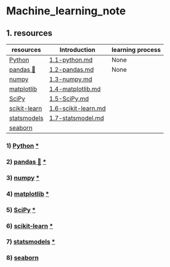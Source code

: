 # Machine_learning_note
## 1. resources

| resources | Introduction | learning process |
|---|---|---|
| [Python](https://www.python.org/) | [1.1-python.md](https://github.com/xinmiaoyan/Machine_learning_note/blob/main/1.1-python.md) | None |
| [pandas 🐼](https://pandas.pydata.org/) | [1.2-pandas.md](https://github.com/xinmiaoyan/Machine_learning_note/blob/main/1.2-pandas.md) | None |
| [numpy](https://numpy.org/) | [1.3-numpy.md](https://github.com/xinmiaoyan/Machine_learning_note/blob/main/1.3-numpy.md) | |
| [matplotlib](https://matplotlib.org/) | [1.4-matplotlib.md](https://github.com/xinmiaoyan/Machine_learning_note/blob/main/1.4-matplotlib.md) | |
| [SciPy](https://scipy.org/) | [1.5-SciPy.md](https://github.com/xinmiaoyan/Machine_learning_note/blob/main/1.5-SciPy.md) | |
| [scikit-learn](https://scikit-learn.org/stable/) | [1.6-scikit-learn.md](https://github.com/xinmiaoyan/Machine_learning_note/blob/main/1.6-scikit-learn.md) | |
| [statsmodels](https://www.statsmodels.org/stable/index.html) | [1.7-statsmodel.md](https://github.com/xinmiaoyan/Machine_learning_note/blob/main/1.7-statsmodel.md)| |
| [seaborn](https://seaborn.pydata.org/)| | |

### 1) [Python](https://www.python.org/) [*](https://github.com/xinmiaoyan/Machine_learning_note/blob/main/1.1-python.md)
### 2) [pandas 🐼](https://pandas.pydata.org/) [*](https://github.com/xinmiaoyan/Machine_learning_note/blob/main/1.2-pandas.md)
### 3) [numpy](https://numpy.org/) [*](https://github.com/xinmiaoyan/Machine_learning_note/blob/main/1.3-numpy.md)
### 4) [matplotlib](https://matplotlib.org/) [*](https://github.com/xinmiaoyan/Machine_learning_note/blob/main/1.4-matplotlib.md)
### 5) [SciPy](https://scipy.org/) [*](https://github.com/xinmiaoyan/Machine_learning_note/blob/main/1.5-SciPy.md)
### 6) [scikit-learn](https://scikit-learn.org/stable/) [*](https://github.com/xinmiaoyan/Machine_learning_note/blob/main/1.6-scikit-learn.md)
### 7) [statsmodels](https://www.statsmodels.org/stable/index.html) [*](https://github.com/xinmiaoyan/Machine_learning_note/blob/main/1.7-statsmodel.md)
### 8) [seaborn](https://seaborn.pydata.org/)
